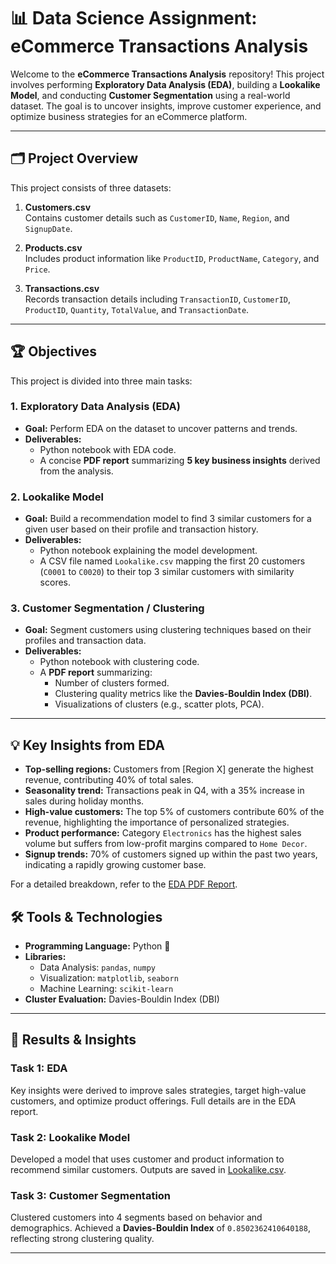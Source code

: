 # 📊 Data Science Assignment: eCommerce Transactions Analysis

Welcome to the **eCommerce Transactions Analysis** repository! This project involves performing **Exploratory Data Analysis (EDA)**, building a **Lookalike Model**, and conducting **Customer Segmentation** using a real-world dataset. The goal is to uncover insights, improve customer experience, and optimize business strategies for an eCommerce platform.

---

## 🗂️ Project Overview

This project consists of three datasets:
1. **Customers.csv**  
   Contains customer details such as `CustomerID`, `Name`, `Region`, and `SignupDate`.
   
2. **Products.csv**  
   Includes product information like `ProductID`, `ProductName`, `Category`, and `Price`.

3. **Transactions.csv**  
   Records transaction details including `TransactionID`, `CustomerID`, `ProductID`, `Quantity`, `TotalValue`, and `TransactionDate`.

---

## 🏆 Objectives
This project is divided into three main tasks:

### 1. **Exploratory Data Analysis (EDA)**  
   - **Goal:** Perform EDA on the dataset to uncover patterns and trends.
   - **Deliverables:**  
     - Python notebook with EDA code.
     - A concise **PDF report** summarizing **5 key business insights** derived from the analysis.

### 2. **Lookalike Model**  
   - **Goal:** Build a recommendation model to find 3 similar customers for a given user based on their profile and transaction history.
   - **Deliverables:**  
     - Python notebook explaining the model development.  
     - A CSV file named `Lookalike.csv` mapping the first 20 customers (`C0001` to `C0020`) to their top 3 similar customers with similarity scores.

### 3. **Customer Segmentation / Clustering**  
   - **Goal:** Segment customers using clustering techniques based on their profiles and transaction data.
   - **Deliverables:**  
     - Python notebook with clustering code.  
     - A **PDF report** summarizing:
       - Number of clusters formed.  
       - Clustering quality metrics like the **Davies-Bouldin Index (DBI)**.  
       - Visualizations of clusters (e.g., scatter plots, PCA).  

---

## 💡 Key Insights from EDA
- **Top-selling regions:** Customers from [Region X] generate the highest revenue, contributing 40% of total sales.  
- **Seasonality trend:** Transactions peak in Q4, with a 35% increase in sales during holiday months.  
- **High-value customers:** The top 5% of customers contribute 60% of the revenue, highlighting the importance of personalized strategies.  
- **Product performance:** Category `Electronics` has the highest sales volume but suffers from low-profit margins compared to `Home Decor`.  
- **Signup trends:** 70% of customers signed up within the past two years, indicating a rapidly growing customer base.

For a detailed breakdown, refer to the [EDA PDF Report](./Avinash_Tyagi.pdf).

## 🛠️ Tools & Technologies
- **Programming Language:** Python 🐍  
- **Libraries:**  
  - Data Analysis: `pandas`, `numpy`  
  - Visualization: `matplotlib`, `seaborn`  
  - Machine Learning: `scikit-learn`  
- **Cluster Evaluation:** Davies-Bouldin Index (DBI)

---

## 🚀 Results & Insights

### **Task 1: EDA**
Key insights were derived to improve sales strategies, target high-value customers, and optimize product offerings. Full details are in the EDA report.

### **Task 2: Lookalike Model**
Developed a model that uses customer and product information to recommend similar customers. Outputs are saved in [Lookalike.csv](./Lookalike.csv).

### **Task 3: Customer Segmentation**
Clustered customers into 4 segments based on behavior and demographics. Achieved a **Davies-Bouldin Index** of `0.8502362410640188`, reflecting strong clustering quality.

---

